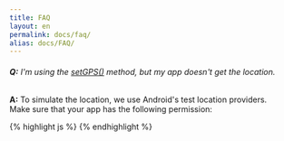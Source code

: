```yaml
---
title: FAQ
layout: en
permalink: docs/faq/
alias: docs/FAQ/
---
```


<h6 id="faq_1"><b>Q:</b> I'm using the <a href="/docs/references/scripting-api/sensor#setGPS" target="_blank" target="setGPS() reference">setGPS()</a> method, but my app doesn't get the location.</h6>

<b>A:</b> To simulate the location, we use Android's test location providers.  
Make sure that your app has the following permission:  

{% highlight js %} <uses-permission android:name="android.permission.ACCESS_MOCK_LOCATION" /> {% endhighlight %}
